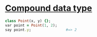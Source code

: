 [1]: http://rosettacode.org/wiki/Compound_data_type

# [Compound data type][1]

```ruby
class Point(x, y) {};
var point = Point(1, 2);
say point.y;                #=> 2
```